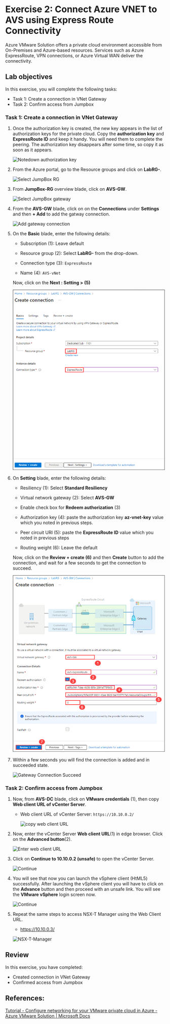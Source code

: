 # Exercise 2: Connect Azure VNET to AVS using Express Route Connectivity 

Azure VMware Solution offers a private cloud environment accessible from On-Premises and Azure-based resources. Services such as Azure ExpressRoute, VPN connections, or Azure Virtual WAN deliver the connectivity.

## Lab objectives

In this exercise, you will complete the following tasks:

+ Task 1: Create a connection in VNet Gateway
+ Task 2: Confirm access from Jumpbox

### Task 1: Create a connection in VNet Gateway

1. Once the authorization key is created, the new key appears in the list of authorization keys for the private cloud. Copy the **authorization key** and **ExpressRoute ID** and keep it handy. You will need them to complete the peering. The authorization key disappears after some time, so copy it as soon as it appears.

   ![Notedown authorization key](../Images/copy-id-and-key.jpg)

2. From the Azure portal, go to the Resource groups and click on **LabRG-<inject key="DeploymentID" />**.

   ![Select JumpBox RG](../Images/jumbox-rg.1.png)

3. From **JumpBox-RG** overview blade, click on **AVS-GW**.

   ![Select JumpBox gateway](../Images/M1-T1-E2-O1.1.png)

4. From the **AVS-GW** blade, click on on the **Connections** under **Settings** and then **+ Add** to add the gatway connection.
    
   ![Add gateway connection](../Images/img.png)
   
5. On the **Basic** blade, enter the following details:

   * Subscription (1): Leave default

   * Resource group (2): Select **LabRG-<inject key="DeploymentID" />** from the drop-down.

   * Connection type (3): `ExpressRoute`

   * Name (4): `AVS-vNet`

   Now, click on the **Next : Setting > (5)**

   ![Add Gateway Connection](../Images/expressroute.png)

6. On **Setting** blade, enter the following details:
     
     * Resiliency (1): Select **Standard Resiliency**

     * Virtual network gateway (2): Select **AVS-GW**

     * Enable check box for **Redeem authorization** (3)

     * Authorization key (4): paste the authorization key **az-vnet-key** value which you noted in previous steps. 
     * Peer circuit URI (5): paste the **ExpressRoute ID** value which you noted in previous steps
     * Routing weight (6): Leave the default

    Now, click on the **Review + create (6)** and then **Create** button to add the connection, and wait for a few seconds to get the connection to succeed.
    
   ![Add Gateway Connection](../Images/newcon.png)
    
6. Within a few seconds you will find the connection is added and in succeeded state.

      ![Gateway Connection Succeed](../Images/AVS-GW.png)

### Task 2: Confirm access from Jumpbox

1. Now, from **AVS-DC** blade, click on **VMware credentials** (1), then copy **Web client URL of vCenter Server**.

    * Web client URL of vCenter Server: `https://10.10.0.2/`

      ![copy web client URL](../Images/vCenterWebClientURLcopy.jpg)

2. Now, enter the vCenter Server **Web client URL**(1) in edge browser. Click on the **Advanced button**(2).

   ![Enter web client URL](../Images/enter-vcenter-url.jpg)

3. Click on **Continue to 10.10.0.2 (unsafe)** to open the vCenter Server. 

   ![Continue](../Images/continue-unsafe-vcenter-url.jpg)
   
4. You will see that now you can launch the vSphere client (HtML5) successfully. After launching the vSphere client you will have to click on the **Advance** button and then proceed with an unsafe link. You will see the **VMware vSphere** login screen now.

   ![Continue](../Images/vmware-vsphere-login-page.jpg)
   
5. Repeat the same steps to access NSX-T Manager using the Web Client URL.
    * https://10.10.0.3/

     ![NSX-T-Manager](../Images/NSX-T-Manager.jpg)  
   

## Review
In this exercise, you have completed:
- Created connection in VNet Gateway
- Confirmed access from Jumpbox
 

## References:
[Tutorial - Configure networking for your VMware private cloud in Azure - Azure VMware Solution | Microsoft Docs](https://docs.microsoft.com/en-us/azure/azure-vmware/tutorial-configure-networking#connect-expressroute-to-the-virtual-network-gateway)
 
